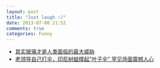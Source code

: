 ```yaml
---
layout: post
title: "Just laugh :)"
date: 2013-07-08 21:52
comments: true
categories: Funny
---
```

- [其实玻璃才是人类面临的最大威胁](http://luo.bo/41691/)
- [老领导自己打伞，印尼树蛙撑起"叶子伞" 罕见场面震撼人心](http://luo.bo/42396/)

